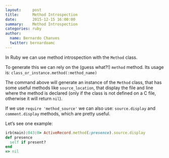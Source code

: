 ```yaml
---
layout:     post
title:      Method Introspection
date:       2015-12-15 16:00:00
summary:    Method Introspection
categories: ruby
author:
  name: Bernardo Chanves
  twitter: bernardoamc
---
```


In Ruby we can use method introspection with the `Method` class.

To generate this we can rely on the (guess what?!) `method` method. Its usage is:
`class_or_instance.method(:method_name)`

The command above will generate an instance of the `Method` class, that has some useful methods like
`source_location`, that display the file and line where the method is declared (only if the class is
not defined on a C file, otherwise it will return `nil`).

If we use `require 'method_source'` we can also use: `source.display` and `comment.display` methods,
which are pretty useful.

Let’s see one example:

```ruby
irb(main):043:0> ActiveRecord.method(:presence).source.display
def presence
  self if present?
end
=> nil
```
